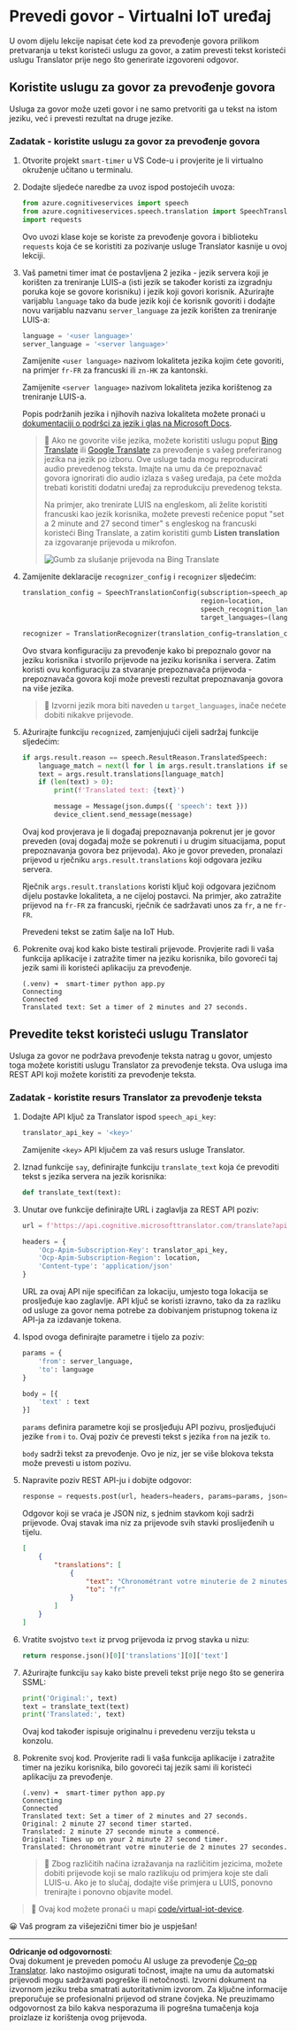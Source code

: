 <!--
CO_OP_TRANSLATOR_METADATA:
{
  "original_hash": "d620a470d9dd8614d99824832978360a",
  "translation_date": "2025-08-28T13:09:11+00:00",
  "source_file": "6-consumer/lessons/4-multiple-language-support/virtual-device-translate-speech.md",
  "language_code": "hr"
}
-->
# Prevedi govor - Virtualni IoT uređaj

U ovom dijelu lekcije napisat ćete kod za prevođenje govora prilikom pretvaranja u tekst koristeći uslugu za govor, a zatim prevesti tekst koristeći uslugu Translator prije nego što generirate izgovoreni odgovor.

## Koristite uslugu za govor za prevođenje govora

Usluga za govor može uzeti govor i ne samo pretvoriti ga u tekst na istom jeziku, već i prevesti rezultat na druge jezike.

### Zadatak - koristite uslugu za govor za prevođenje govora

1. Otvorite projekt `smart-timer` u VS Code-u i provjerite je li virtualno okruženje učitano u terminalu.

1. Dodajte sljedeće naredbe za uvoz ispod postojećih uvoza:

    ```python
    from azure.cognitiveservices import speech
    from azure.cognitiveservices.speech.translation import SpeechTranslationConfig, TranslationRecognizer
    import requests
    ```

    Ovo uvozi klase koje se koriste za prevođenje govora i biblioteku `requests` koja će se koristiti za pozivanje usluge Translator kasnije u ovoj lekciji.

1. Vaš pametni timer imat će postavljena 2 jezika - jezik servera koji je korišten za treniranje LUIS-a (isti jezik se također koristi za izgradnju poruka koje se govore korisniku) i jezik koji govori korisnik. Ažurirajte varijablu `language` tako da bude jezik koji će korisnik govoriti i dodajte novu varijablu nazvanu `server_language` za jezik korišten za treniranje LUIS-a:

    ```python
    language = '<user language>'
    server_language = '<server language>'
    ```

    Zamijenite `<user language>` nazivom lokaliteta jezika kojim ćete govoriti, na primjer `fr-FR` za francuski ili `zn-HK` za kantonski.

    Zamijenite `<server language>` nazivom lokaliteta jezika korištenog za treniranje LUIS-a.

    Popis podržanih jezika i njihovih naziva lokaliteta možete pronaći u [dokumentaciji o podršci za jezik i glas na Microsoft Docs](https://docs.microsoft.com/azure/cognitive-services/speech-service/language-support?WT.mc_id=academic-17441-jabenn#speech-to-text).

    > 💁 Ako ne govorite više jezika, možete koristiti uslugu poput [Bing Translate](https://www.bing.com/translator) ili [Google Translate](https://translate.google.com) za prevođenje s vašeg preferiranog jezika na jezik po izboru. Ove usluge tada mogu reproducirati audio prevedenog teksta. Imajte na umu da će prepoznavač govora ignorirati dio audio izlaza s vašeg uređaja, pa ćete možda trebati koristiti dodatni uređaj za reprodukciju prevedenog teksta.
    >
    > Na primjer, ako trenirate LUIS na engleskom, ali želite koristiti francuski kao jezik korisnika, možete prevesti rečenice poput "set a 2 minute and 27 second timer" s engleskog na francuski koristeći Bing Translate, a zatim koristiti gumb **Listen translation** za izgovaranje prijevoda u mikrofon.
    >
    > ![Gumb za slušanje prijevoda na Bing Translate](../../../../../translated_images/bing-translate.348aa796d6efe2a92f41ea74a5cf42bb4c63d6faaa08e7f46924e072a35daa48.hr.png)

1. Zamijenite deklaracije `recognizer_config` i `recognizer` sljedećim:

    ```python
    translation_config = SpeechTranslationConfig(subscription=speech_api_key,
                                                 region=location,
                                                 speech_recognition_language=language,
                                                 target_languages=(language, server_language))
    
    recognizer = TranslationRecognizer(translation_config=translation_config)
    ```

    Ovo stvara konfiguraciju za prevođenje kako bi prepoznalo govor na jeziku korisnika i stvorilo prijevode na jeziku korisnika i servera. Zatim koristi ovu konfiguraciju za stvaranje prepoznavača prijevoda - prepoznavača govora koji može prevesti rezultat prepoznavanja govora na više jezika.

    > 💁 Izvorni jezik mora biti naveden u `target_languages`, inače nećete dobiti nikakve prijevode.

1. Ažurirajte funkciju `recognized`, zamjenjujući cijeli sadržaj funkcije sljedećim:

    ```python
    if args.result.reason == speech.ResultReason.TranslatedSpeech:
        language_match = next(l for l in args.result.translations if server_language.lower().startswith(l.lower()))
        text = args.result.translations[language_match]
        if (len(text) > 0):
            print(f'Translated text: {text}')
    
            message = Message(json.dumps({ 'speech': text }))
            device_client.send_message(message)
    ```

    Ovaj kod provjerava je li događaj prepoznavanja pokrenut jer je govor preveden (ovaj događaj može se pokrenuti i u drugim situacijama, poput prepoznavanja govora bez prijevoda). Ako je govor preveden, pronalazi prijevod u rječniku `args.result.translations` koji odgovara jeziku servera.

    Rječnik `args.result.translations` koristi ključ koji odgovara jezičnom dijelu postavke lokaliteta, a ne cijeloj postavci. Na primjer, ako zatražite prijevod na `fr-FR` za francuski, rječnik će sadržavati unos za `fr`, a ne `fr-FR`.

    Prevedeni tekst se zatim šalje na IoT Hub.

1. Pokrenite ovaj kod kako biste testirali prijevode. Provjerite radi li vaša funkcija aplikacije i zatražite timer na jeziku korisnika, bilo govoreći taj jezik sami ili koristeći aplikaciju za prevođenje.

    ```output
    (.venv) ➜  smart-timer python app.py
    Connecting
    Connected
    Translated text: Set a timer of 2 minutes and 27 seconds.
    ```

## Prevedite tekst koristeći uslugu Translator

Usluga za govor ne podržava prevođenje teksta natrag u govor, umjesto toga možete koristiti uslugu Translator za prevođenje teksta. Ova usluga ima REST API koji možete koristiti za prevođenje teksta.

### Zadatak - koristite resurs Translator za prevođenje teksta

1. Dodajte API ključ za Translator ispod `speech_api_key`:

    ```python
    translator_api_key = '<key>'
    ```

    Zamijenite `<key>` API ključem za vaš resurs usluge Translator.

1. Iznad funkcije `say`, definirajte funkciju `translate_text` koja će prevoditi tekst s jezika servera na jezik korisnika:

    ```python
    def translate_text(text):
    ```

1. Unutar ove funkcije definirajte URL i zaglavlja za REST API poziv:

    ```python
    url = f'https://api.cognitive.microsofttranslator.com/translate?api-version=3.0'

    headers = {
        'Ocp-Apim-Subscription-Key': translator_api_key,
        'Ocp-Apim-Subscription-Region': location,
        'Content-type': 'application/json'
    }
    ```

    URL za ovaj API nije specifičan za lokaciju, umjesto toga lokacija se prosljeđuje kao zaglavlje. API ključ se koristi izravno, tako da za razliku od usluge za govor nema potrebe za dobivanjem pristupnog tokena iz API-ja za izdavanje tokena.

1. Ispod ovoga definirajte parametre i tijelo za poziv:

    ```python
    params = {
        'from': server_language,
        'to': language
    }

    body = [{
        'text' : text
    }]
    ```

    `params` definira parametre koji se prosljeđuju API pozivu, prosljeđujući jezike `from` i `to`. Ovaj poziv će prevesti tekst s jezika `from` na jezik `to`.

    `body` sadrži tekst za prevođenje. Ovo je niz, jer se više blokova teksta može prevesti u istom pozivu.

1. Napravite poziv REST API-ju i dobijte odgovor:

    ```python
    response = requests.post(url, headers=headers, params=params, json=body)
    ```

    Odgovor koji se vraća je JSON niz, s jednim stavkom koji sadrži prijevode. Ovaj stavak ima niz za prijevode svih stavki proslijeđenih u tijelu.

    ```json
    [
        {
            "translations": [
                {
                    "text": "Chronométrant votre minuterie de 2 minutes 27 secondes.",
                    "to": "fr"
                }
            ]
        }
    ]
    ```

1. Vratite svojstvo `text` iz prvog prijevoda iz prvog stavka u nizu:

    ```python
    return response.json()[0]['translations'][0]['text']
    ```

1. Ažurirajte funkciju `say` kako biste preveli tekst prije nego što se generira SSML:

    ```python
    print('Original:', text)
    text = translate_text(text)
    print('Translated:', text)
    ```

    Ovaj kod također ispisuje originalnu i prevedenu verziju teksta u konzolu.

1. Pokrenite svoj kod. Provjerite radi li vaša funkcija aplikacije i zatražite timer na jeziku korisnika, bilo govoreći taj jezik sami ili koristeći aplikaciju za prevođenje.

    ```output
    (.venv) ➜  smart-timer python app.py
    Connecting
    Connected
    Translated text: Set a timer of 2 minutes and 27 seconds.
    Original: 2 minute 27 second timer started.
    Translated: 2 minute 27 seconde minute a commencé.
    Original: Times up on your 2 minute 27 second timer.
    Translated: Chronométrant votre minuterie de 2 minutes 27 secondes.
    ```

    > 💁 Zbog različitih načina izražavanja na različitim jezicima, možete dobiti prijevode koji se malo razlikuju od primjera koje ste dali LUIS-u. Ako je to slučaj, dodajte više primjera u LUIS, ponovno trenirajte i ponovno objavite model.

> 💁 Ovaj kod možete pronaći u mapi [code/virtual-iot-device](../../../../../6-consumer/lessons/4-multiple-language-support/code/virtual-iot-device).

😀 Vaš program za višejezični timer bio je uspješan!

---

**Odricanje od odgovornosti**:  
Ovaj dokument je preveden pomoću AI usluge za prevođenje [Co-op Translator](https://github.com/Azure/co-op-translator). Iako nastojimo osigurati točnost, imajte na umu da automatski prijevodi mogu sadržavati pogreške ili netočnosti. Izvorni dokument na izvornom jeziku treba smatrati autoritativnim izvorom. Za ključne informacije preporučuje se profesionalni prijevod od strane čovjeka. Ne preuzimamo odgovornost za bilo kakva nesporazuma ili pogrešna tumačenja koja proizlaze iz korištenja ovog prijevoda.